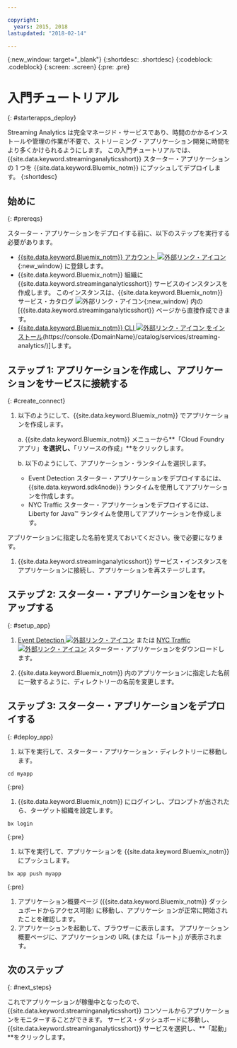 ```yaml
---

copyright:
  years: 2015, 2018
lastupdated: "2018-02-14"

---
```


<!-- Attribute definitions -->
{:new_window: target="_blank"}
{:shortdesc: .shortdesc}
{:codeblock: .codeblock}
{:screen: .screen}
{:pre: .pre}

# 入門チュートリアル
{: #starterapps_deploy}

Streaming Analytics は完全マネージド・サービスであり、時間のかかるインストールや管理の作業が不要で、ストリーミング・アプリケーション開発に時間をより多くかけられるようにします。 この入門チュートリアルでは、{{site.data.keyword.streaminganalyticsshort}} スターター・アプリケーションの 1 つを {{site.data.keyword.Bluemix_notm}} にプッシュしてデプロイします。
{:shortdesc}


## 始めに
{: #prereqs}

スターター・アプリケーションをデプロイする前に、以下のステップを実行する必要があります。

* [{{site.data.keyword.Bluemix_notm}} アカウント ![外部リンク・アイコン](../../icons/launch-glyph.svg "外部リンク・アイコン")](https://console.{DomainName}/registration){:new_window} に登録します。
* {{site.data.keyword.Bluemix_notm}} 組織に {{site.data.keyword.streaminganalyticsshort}} サービスのインスタンスを作成します。 このインスタンスは、{{site.data.keyword.Bluemix_notm}} サービス・カタログ ![外部リンク・アイコン](../../icons/launch-glyph.svg "外部リンク・アイコン"){:new_window} 内の [{{site.data.keyword.streaminganalyticsshort}} ページから直接作成できます。  
* [{{site.data.keyword.Bluemix_notm}} CLI ![外部リンク・アイコン](../../icons/launch-glyph.svg "外部リンク・アイコン") をインストール](https://console.stage1.bluemix.net/docs/cloud-platform/cli/reference/bluemix_cli/download_cli.html#download_install)(https://console.{DomainName}/catalog/services/streaming-analytics/)]します。



## ステップ 1: アプリケーションを作成し、アプリケーションをサービスに接続する
{: #create_connect}

1. 以下のようにして、{{site.data.keyword.Bluemix_notm}} でアプリケーションを作成します。

    a. {{site.data.keyword.Bluemix_notm}} メニューから**「Cloud Foundry アプリ」**を選択し、**「リソースの作成」**をクリックします。

    b. 以下のようにして、アプリケーション・ランタイムを選択します。
  	* Event Detection スターター・アプリケーションをデプロイするには、{{site.data.keyword.sdk4node}} ランタイムを使用してアプリケーションを作成します。
  	* NYC Traffic スターター・アプリケーションをデプロイするには、Liberty for Java™ ランタイムを使用してアプリケーションを作成します。

  アプリケーションに指定した名前を覚えておいてください。後で必要になります。
1. {{site.data.keyword.streaminganalyticsshort}} サービス・インスタンスをアプリケーションに接続し、アプリケーションを再ステージします。

## ステップ 2: スターター・アプリケーションをセットアップする
{: #setup_app}

1. [Event Detection ![外部リンク・アイコン](../../icons/launch-glyph.svg "外部リンク・アイコン")](https://streams-github-samples.mybluemix.net/?get=QuickStart/EventDetection) または [NYC Traffic ![外部リンク・アイコン](../../icons/launch-glyph.svg "外部リンク・アイコン")](https://streams-github-samples.mybluemix.net/?get=QuickStart/NYCTraffic) スターター・アプリケーションをダウンロードします。

1. {{site.data.keyword.Bluemix_notm}} 内のアプリケーションに指定した名前に一致するように、ディレクトリーの名前を変更します。

## ステップ 3: スターター・アプリケーションをデプロイする
{: #deploy_app}

1. 以下を実行して、スターター・アプリケーション・ディレクトリーに移動します。
  <pre><code>cd myapp</code></pre>
  {:pre}

1. {{site.data.keyword.Bluemix_notm}} にログインし、プロンプトが出されたら、ターゲット組織を設定します。
  <pre><code>bx login</code></pre>
  {:pre}

1. 以下を実行して、アプリケーションを {{site.data.keyword.Bluemix_notm}} にプッシュします。
  <pre><code>bx app push myapp</code></pre>
  {:pre}

1. アプリケーション概要ページ ({{site.data.keyword.Bluemix_notm}} ダッシュボードからアクセス可能) に移動し、アプリケーシ
ョンが正常に開始されたことを確認します。
1. アプリケーションを起動して、ブラウザーに表示します。 アプリケーション概要ページに、アプリケーションの URL (または「ルート」) が表示されます。

## 次のステップ
{: #next_steps}

これでアプリケーションが稼働中となったので、{{site.data.keyword.streaminganalyticsshort}} コンソールからアプリケーションをモニターすることができます。 サービス・ダッシュボードに移動し、{{site.data.keyword.streaminganalyticsshort}} サービスを選択し、**「起動」**をクリックします。
